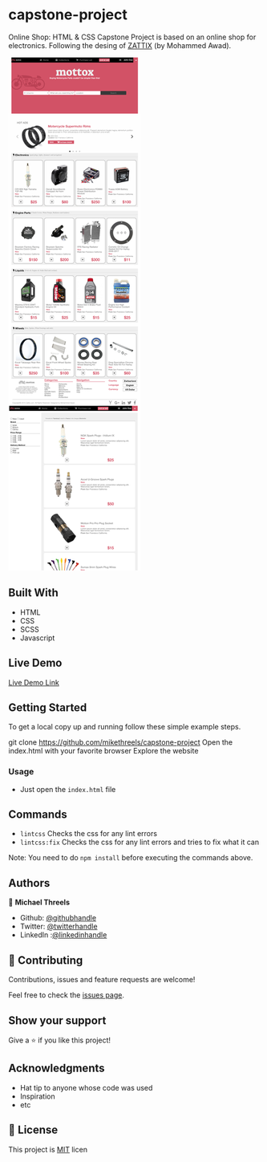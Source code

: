# capstone-project

Online Shop: HTML & CSS Capstone Project is based on an online shop for electronics. Following the desing of [ZATTIX](https://www.behance.net/gallery/24796463/ZATTIX) (by Mohammed Awad).

![screenshot](./images/app-screenshot.png)



## Built With

- HTML
- CSS
- SCSS
- Javascript

## Live Demo

[Live Demo Link](https://mikethreels.github.io/capstone-project/)

## Getting Started

To get a local copy up and running follow these simple example steps.

git clone https://github.com/mikethreels/capstone-project
Open the index.html with your favorite browser
Explore the website

### Usage

- Just open the `index.html` file

## Commands
- `lintcss` Checks the css for any lint errors
- `lintcss:fix` Checks the css for any lint errors and tries to fix what it can

Note: You need to do `npm install` before executing the commands above.

## Authors

👤 **Michael Threels**

- Github: [@githubhandle](https://github.com/mikethreels)
- Twitter: [@twitterhandle](https://twitter.com/MichaelThreels)
- LinkedIn :[@linkedinhandle](https://www.linkedin.com/in/michael-threels-24101991)

## 🤝 Contributing

Contributions, issues and feature requests are welcome!

Feel free to check the [issues page](issues/).

## Show your support

Give a ⭐️ if you like this project!

## Acknowledgments

- Hat tip to anyone whose code was used
- Inspiration
- etc

## 📝 License

This project is [MIT](lic.url) licen